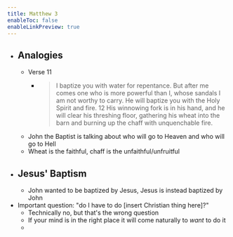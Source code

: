 ```yaml
---
title: Matthew 3
enableToc: false
enableLinkPreview: true
---
```


- ## Analogies
	- Verse 11
		- >I baptize you with water for repentance. But after me comes one who is more powerful than I, whose sandals I am not worthy to carry. He will baptize you with the Holy Spirit and fire. 12 His winnowing fork is in his hand, and he will clear his threshing floor, gathering his wheat into the barn and burning up the chaff with unquenchable fire.
	- John the Baptist is talking about who will go to Heaven and who will go to Hell
	- Wheat is the faithful, chaff is the unfaithful/unfruitful
- ## Jesus' Baptism
	- John wanted to be baptized by Jesus, Jesus is instead baptized by John
- Important question: "do I have to do \[insert Christian thing here]?"
	- Technically no, but that's the wrong question
	- If your mind is in the right place it will come naturally to *want* to do it
	- 